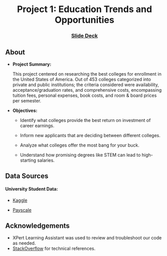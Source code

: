 <a id="readme-top"></a>
<div align='center'>
<h1 align='center'>Project 1: Education Trends and Opportunities</h1>
<h3 align='center'><a href="https://docs.google.com/presentation/d/1iNAduvY_nJi1uCrfK3XAFmIabXK-ZwT8JXtDkX65Qng/edit?usp=sharing">Slide Deck</a></h3>
</div>

## About
* <b>Project Summary:</b><br>

  This project centered on researching the best colleges for enrollment in the United States of America. Out of 453 colleges categorized into private and public institutions; the criteria considered were availability, acceptance/graduation rates, and comprehensive costs, encompassing tuition fees, personal expenses, book costs, and room & board prices per semester.

- <b>Objectives:</b> <br>
  - Identify what colleges provide the best return on investment of career earnings.

  - Inform new applicants that are deciding between different colleges.

  - Analyze what colleges offer the most bang for your buck.

  - Understand how promising degrees like STEM can lead to high-starting salaries.

## Data Sources

#### University Student Data:
  * [Kaggle](https://www.kaggle.com/datasets/tarekmuhammed/university-students-data?select=Kmeans_assignment_data.csv)

  * [Payscale](https://www.payscale.com/college-salary-report/bachelors)

## Acknowledgements
- XPert Learning Assistant was used to review and troubleshoot our code as needed.
- [StackOverflow](https://stackoverflow.com/) for technical references.
